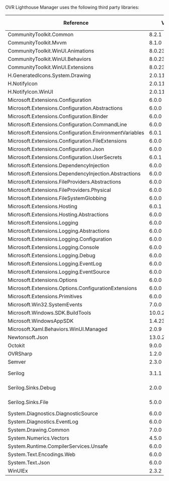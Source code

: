 OVR Lighthouse Manager uses the following third party libraries:

 | Reference                                               | Version         | License Type | License                                                                      | 
 | ------------------------------------------------------- | --------------- | ------------ | ---------------------------------------------------------------------------- | 
 | CommunityToolkit.Common                                 | 8.2.1           | MIT          | https://licenses.nuget.org/MIT                                               | 
 | CommunityToolkit.Mvvm                                   | 8.1.0           | MIT          | https://licenses.nuget.org/MIT                                               | 
 | CommunityToolkit.WinUI.Animations                       | 8.0.230907      | MIT          | https://licenses.nuget.org/MIT                                               | 
 | CommunityToolkit.WinUI.Behaviors                        | 8.0.230907      | MIT          | https://licenses.nuget.org/MIT                                               | 
 | CommunityToolkit.WinUI.Extensions                       | 8.0.230907      | MIT          | https://licenses.nuget.org/MIT                                               | 
 | H.GeneratedIcons.System.Drawing                         | 2.0.118         | MIT          | https://licenses.nuget.org/MIT                                               | 
 | H.NotifyIcon                                            | 2.0.118         | MIT          | https://licenses.nuget.org/MIT                                               | 
 | H.NotifyIcon.WinUI                                      | 2.0.118         | MIT          | https://licenses.nuget.org/MIT                                               | 
 | Microsoft.Extensions.Configuration                      | 6.0.0           | MIT          | https://licenses.nuget.org/MIT                                               | 
 | Microsoft.Extensions.Configuration.Abstractions         | 6.0.0           | MIT          | https://licenses.nuget.org/MIT                                               | 
 | Microsoft.Extensions.Configuration.Binder               | 6.0.0           | MIT          | https://licenses.nuget.org/MIT                                               | 
 | Microsoft.Extensions.Configuration.CommandLine          | 6.0.0           | MIT          | https://licenses.nuget.org/MIT                                               | 
 | Microsoft.Extensions.Configuration.EnvironmentVariables | 6.0.1           | MIT          | https://licenses.nuget.org/MIT                                               | 
 | Microsoft.Extensions.Configuration.FileExtensions       | 6.0.0           | MIT          | https://licenses.nuget.org/MIT                                               | 
 | Microsoft.Extensions.Configuration.Json                 | 6.0.0           | MIT          | https://licenses.nuget.org/MIT                                               | 
 | Microsoft.Extensions.Configuration.UserSecrets          | 6.0.1           | MIT          | https://licenses.nuget.org/MIT                                               | 
 | Microsoft.Extensions.DependencyInjection                | 6.0.0           | MIT          | https://licenses.nuget.org/MIT                                               | 
 | Microsoft.Extensions.DependencyInjection.Abstractions   | 6.0.0           | MIT          | https://licenses.nuget.org/MIT                                               | 
 | Microsoft.Extensions.FileProviders.Abstractions         | 6.0.0           | MIT          | https://licenses.nuget.org/MIT                                               | 
 | Microsoft.Extensions.FileProviders.Physical             | 6.0.0           | MIT          | https://licenses.nuget.org/MIT                                               | 
 | Microsoft.Extensions.FileSystemGlobbing                 | 6.0.0           | MIT          | https://licenses.nuget.org/MIT                                               | 
 | Microsoft.Extensions.Hosting                            | 6.0.1           | MIT          | https://licenses.nuget.org/MIT                                               | 
 | Microsoft.Extensions.Hosting.Abstractions               | 6.0.0           | MIT          | https://licenses.nuget.org/MIT                                               | 
 | Microsoft.Extensions.Logging                            | 6.0.0           | MIT          | https://licenses.nuget.org/MIT                                               | 
 | Microsoft.Extensions.Logging.Abstractions               | 6.0.0           | MIT          | https://licenses.nuget.org/MIT                                               | 
 | Microsoft.Extensions.Logging.Configuration              | 6.0.0           | MIT          | https://licenses.nuget.org/MIT                                               | 
 | Microsoft.Extensions.Logging.Console                    | 6.0.0           | MIT          | https://licenses.nuget.org/MIT                                               | 
 | Microsoft.Extensions.Logging.Debug                      | 6.0.0           | MIT          | https://licenses.nuget.org/MIT                                               | 
 | Microsoft.Extensions.Logging.EventLog                   | 6.0.0           | MIT          | https://licenses.nuget.org/MIT                                               | 
 | Microsoft.Extensions.Logging.EventSource                | 6.0.0           | MIT          | https://licenses.nuget.org/MIT                                               | 
 | Microsoft.Extensions.Options                            | 6.0.0           | MIT          | https://licenses.nuget.org/MIT                                               | 
 | Microsoft.Extensions.Options.ConfigurationExtensions    | 6.0.0           | MIT          | https://licenses.nuget.org/MIT                                               | 
 | Microsoft.Extensions.Primitives                         | 6.0.0           | MIT          | https://licenses.nuget.org/MIT                                               | 
 | Microsoft.Win32.SystemEvents                            | 7.0.0           | MIT          | https://licenses.nuget.org/MIT                                               | 
 | Microsoft.Windows.SDK.BuildTools                        | 10.0.22621.2428 |              | https://aka.ms/WinSDKLicenseURL                                              | 
 | Microsoft.WindowsAppSDK                                 | 1.4.231008000   | license.txt  | https://www.nuget.org/packages/Microsoft.WindowsAppSDK/1.4.231008000/License | 
 | Microsoft.Xaml.Behaviors.WinUI.Managed                  | 2.0.9           | MIT          | https://licenses.nuget.org/MIT                                               | 
 | Newtonsoft.Json                                         | 13.0.2          | MIT          | https://licenses.nuget.org/MIT                                               | 
 | Octokit                                                 | 9.0.0           | MIT          | https://licenses.nuget.org/MIT                                               | 
 | OVRSharp                                                | 1.2.0           | MIT          | https://licenses.nuget.org/MIT                                               | 
 | Semver                                                  | 2.3.0           | MIT          | https://licenses.nuget.org/MIT                                               | 
 | Serilog                                                 | 3.1.1           | Apache-2.0   | https://licenses.nuget.org/Apache-2.0                                        | 
 | Serilog.Sinks.Debug                                     | 2.0.0           | Apache-2.0   | https://licenses.nuget.org/Apache-2.0                                        | 
 | Serilog.Sinks.File                                      | 5.0.0           | Apache-2.0   | https://licenses.nuget.org/Apache-2.0                                        | 
 | System.Diagnostics.DiagnosticSource                     | 6.0.0           | MIT          | https://licenses.nuget.org/MIT                                               | 
 | System.Diagnostics.EventLog                             | 6.0.0           | MIT          | https://licenses.nuget.org/MIT                                               | 
 | System.Drawing.Common                                   | 7.0.0           | MIT          | https://licenses.nuget.org/MIT                                               | 
 | System.Numerics.Vectors                                 | 4.5.0           | MIT          | https://github.com/dotnet/corefx/blob/master/LICENSE.TXT                     | 
 | System.Runtime.CompilerServices.Unsafe                  | 6.0.0           | MIT          | https://licenses.nuget.org/MIT                                               | 
 | System.Text.Encodings.Web                               | 6.0.0           | MIT          | https://licenses.nuget.org/MIT                                               | 
 | System.Text.Json                                        | 6.0.0           | MIT          | https://licenses.nuget.org/MIT                                               | 
 | WinUIEx                                                 | 2.3.2           | MIT          | https://licenses.nuget.org/MIT                                               | 
